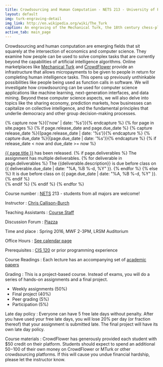 ```yaml
---
title: Crowdsourcing and Human Computation - NETS 213 - University of Pennsylvania
layout: default
img: turk-engraving-detail
img_link: http://en.wikipedia.org/wiki/The_Turk
caption: An engraving of the Mechanical Turk, the 18th century chess-playing automaton
active_tab: main_page 
---
```


Crowdsourcing and human computation are emerging fields that sit squarely at the intersection of economics and computer science. They examine how people can be used to solve complex tasks that are currently beyond the capabilities of artificial intelligence algorithms. Online marketplaces like [Mechanical Turk](https://www.mturk.com/) and [CrowdFlower](https://crowdflower.com) provide an infrastructure that allows micropayments to be given to people in return for completing human intelligence tasks. This opens up previously unthinkable possibilities like people being used as function calls in software. We will investigate how crowdsourcing can be used for computer science applications like machine learning, next-generation interfaces, and data mining. Beyond these computer science aspects, we will also delve into topics like the sharing economy, prediction markets, how businesses can capitalize on collective intelligence, and the fundamental principles that underlie democracy and other group decision-making processes.

<!--
<div class="alert alert-info">
The class has reached its enrollment cap of 120 students.  You may <a href="https://docs.google.com/forms/d/1nEXV3LrZXckeOWiklEAKRYiCEJa-o67BbCEjAuOHuFw/viewform?usp=send_form">add yourself to the waitlist</a>, we will notify you if space becomes available. You are welcome to sit in on the lectures and start the homework assignments so that you don't fall behind.
</div>

<div class="alert alert-danger">
If you would like free credit on CrowdFlower, please sign up for <a href="https://make.crowdflower.com/users/new">a CrowdFlower account</a> and submit your details on <a href="https://docs.google.com/forms/d/1shp2S5Jl3r5bEx6hT_as8xQJZ5piiy2KRIEYQS_8U74/viewform">this Google form</a> before class on Wednesday. If you do not submit the Google form before Wednesday at 2pm, then you will not receive the free credit from CrowdFlower, and you will have to fund your account with your own money.
</div>

<div class="alert alert-danger" markdown="1">
Did you know you get participation credit for showing up in class?  During class today, we will pass out participation codes that you can enter into [this form](https://docs.google.com/forms/d/14UZWosW5_W_-qDNI8KJ_zUGkiyTO9yuwv7yCkCvuZgQ/viewform) to prove that you were there.
</div>

<div class="alert alert-info">
The first peer grading assignment is due on before class on Monday February 29th.  You will be grading your classmates' company profile videos.  Links to the videos were sent to you an email from nets213@seas.upenn.edu with the subject line "first peer grading assignment".
</div> 


<div class="alert alert-danger" markdown="1">
Did you know you get participation credit for showing up in class?  If you showed up the Friday before Spring break you're awesome and you get extra credit.  Write the code into [this form](https://docs.google.com/forms/d/15Ewt41aGE-muWdJHN6Qt_s8-K5p4Rs7voxvzeo3TQYI/viewform) to prove that you were there.
</div>


<div class="alert alert-info" markdown="1">
The second peer grading assignment is due on before class on Friday, March 25th.  You will be grading your classmates' pitches for their final projects.  Links to the videos were sent to you an email from nets213@seas.upenn.edu with the subject line "Final Project Pitch Peer Review Assignments". You can submit your feedback for the teams through [this form](http://goo.gl/forms/HzwsK9R5t7).
</div> 

-->



<!-- Display an alert about upcoming homework assignments -->
{% capture now %}{{'now' | date: '%s'}}{% endcapture %}
{% for page in site.pages %}
{% if page.release_date and page.due_date %}
{% capture release_date %}{{page.release_date | date: '%s'}}{% endcapture %}
{% capture due_date %}{{page.due_date | date: '%s'}}{% endcapture %}
{% if release_date < now and due_date >= now %}
<div class="alert alert-info">
<a href="{{page.url}}">{{ page.title }}</a> has been released.  
{% if page.deliverables %}
The assignment has multiple deliverables.
{% for deliverable in page.deliverables %}
The {{deliverable.description}} is due before class on {{ deliverable.due_date | date: "%A, %B %-d, %Y" }}.  
{% endfor %}
{% else %}
It is due before class on {{ page.due_date | date: "%A, %B %-d, %Y" }}.
{% endif %}
</div>
{% endif %}
{% endif %}
{% endfor %}
<!-- End alert for upcoming homework assignments -->

Course number
: [NETS](http://nets.upenn.edu/) 213 - students from all majors are welcome!

Instructor
: [Chris Callison-Burch](http://www.cis.upenn.edu/~ccb/)

Teaching Assistants
: [Course Staff](staff.html) 

Discussion Forum
: [Piazza](https://piazza.com/upenn/spring2016/nets213)

Time and place
: Spring 2016, MWF 2-3PM, LRSM Auditorium

Office Hours
: [See calendar page](calendar.html) 

Prerequisites
: [CIS 120](http://www.seas.upenn.edu/~cis120/) or prior programming experience

Course Readings
: Each lecture has an accompanying set of [academic papers](lectures.html)

Grading
: This is a project-based course.  Instead of exams, you will do a series of hands-on assignments and a final project.  

* Weekly assignments (50%)
* Final project (40%)
* Peer grading (5%)
* Participation (5%)

Late day policy
: Everyone can have 5 free late days without penalty.  After you have used your free late days, you will lose 20% per day (or fraction thereof) that your assignment is submitted late. The final project will have its own late day policy.

Course materials
: CrowdFlower has generously provided each student with $50 credit on their platform.  Students should expect to spend an additional $50-$100 of their own money on CrowdFlower or MTurk or other crowdsourcing platforms.  If this will cause you undue financial hardship, please let the instructor know.

